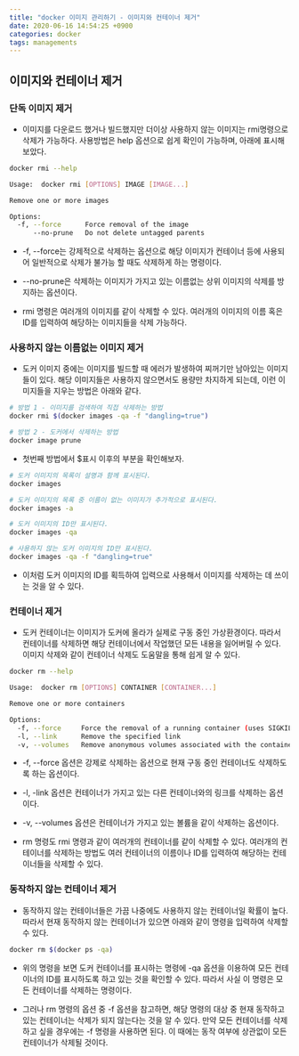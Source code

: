 ```yaml
---
title: "docker 이미지 관리하기 - 이미지와 컨테이너 제거"
date: 2020-06-16 14:54:25 +0900
categories: docker
tags: managements
---
```


## 이미지와 컨테이너 제거

### 단독 이미지 제거

- 이미지를 다운로드 했거나 빌드했지만 더이상 사용하지 않는 이미지는 rmi명령으로 삭제가 가능하다. 사용방법은 help 옵션으로 쉽게 확인이 가능하며, 아래에 표시해보았다.

```bash
docker rmi --help

Usage:  docker rmi [OPTIONS] IMAGE [IMAGE...]

Remove one or more images

Options:
  -f, --force      Force removal of the image
      --no-prune   Do not delete untagged parents
```

- -f, --force는 강제적으로 삭제하는 옵션으로 해당 이미지가 컨테이너 등에 사용되어 일반적으로 삭제가 불가능 할 때도 삭제하게 하는 명령이다.

- --no-prune은 삭제하는 이미지가 가지고 있는 이름없는 상위 이미지의 삭제를 방지하는 옵션이다.

- rmi 명령은 여러개의 이미지를 같이 삭제할 수 있다. 여러개의 이미지의 이름 혹은 ID를 입력하여 해당하는 이미지들을 삭제 가능하다.

### 사용하지 않는 이름없는 이미지 제거

- 도커 이미지 중에는 이미지를 빌드할 때 에러가 발생하여 찌꺼기만 남아있는 이미지들이 있다. 해당 이미지들은 사용하지 않으면서도 용량만 차지하게 되는데, 이런 이미지들을 지우는 방법은 아래와 같다.

```bash
# 방법 1 - 이미지를 검색하여 직접 삭제하는 방법
docker rmi $(docker images -qa -f "dangling=true")

# 방법 2 - 도커에서 삭제하는 방법
docker image prune
```

- 첫번째 방법에서 $표시 이후의 부분을 확인해보자.

```bash
# 도커 이미지의 목록이 설명과 함께 표시된다.
docker images

# 도커 이미지의 목록 중 이름이 없는 이미지가 추가적으로 표시된다.
docker images -a

# 도커 이미지의 ID만 표시된다.
docker images -qa

# 사용하지 않는 도커 이미지의 ID만 표시된다.
docker images -qa -f "dangling=true"
```

- 이처럼 도커 이미지의 ID를 획득하여 입력으로 사용해서 이미지를 삭제하는 데 쓰이는 것을 알 수 있다.

### 컨테이너 제거

- 도커 컨테이너는 이미지가 도커에 올라가 실제로 구동 중인 가상환경이다. 따라서 컨테이너를 삭제하면 해당 컨테이너에서 작업했던 모든 내용을 잃어버릴 수 있다. 이미지 삭제와 같이 컨테이너 삭제도 도움말을 통해 쉽게 알 수 있다.

```bash
docker rm --help

Usage:  docker rm [OPTIONS] CONTAINER [CONTAINER...]

Remove one or more containers

Options:
  -f, --force     Force the removal of a running container (uses SIGKILL)
  -l, --link      Remove the specified link
  -v, --volumes   Remove anonymous volumes associated with the container
```

- -f, --force 옵션은 강제로 삭제하는 옵션으로 현재 구동 중인 컨테이너도 삭제하도록 하는 옵션이다.

- -l, -link 옵션은 컨테이너가 가지고 있는 다른 컨테이너와의 링크를 삭제하는 옵션이다.

- -v, --volumes 옵션은 컨테이너가 가지고 있는 볼륨을 같이 삭제하는 옵션이다.

- rm 명령도 rmi 명령과 같이 여러개의 컨테이너를 같이 삭제할 수 있다. 여러개의 컨테이너를 삭제하는 방법도 여러 컨테이너의 이름이나 ID를 입력하여 해당하는 컨테이너들을 삭제할 수 있다.

### 동작하지 않는 컨테이너 제거

- 동작하지 않는 컨테이너들은 가끔 나중에도 사용하지 않는 컨테이너일 확률이 높다. 따라서 현재 동작하지 않는 컨테이너가 있으면 아래와 같이 명령을 입력하여 삭제할 수 있다.

```bash
docker rm $(docker ps -qa)
```

- 위의 명령을 보면 도커 컨테이너를 표시하는 명령에 -qa 옵션을 이용하여 모든 컨테이너의 ID를 표시하도록 하고 있는 것을 확인할 수 있다. 따라서 사실 이 명령은 모든 컨테이너를 삭제하는 명령이다.

- 그러나 rm 명령의 옵션 중 -f 옵션을 참고하면, 해당 명령의 대상 중 현재 동작하고 있는 컨테이너는 삭제가 되지 않는다는 것을 알 수 있다. 만약 모든 컨테이너를 삭제하고 싶을 경우에는 -f 명령을 사용하면 된다. 이 때에는 동작 여부에 상관없이 모든 컨테이너가 삭제될 것이다.
